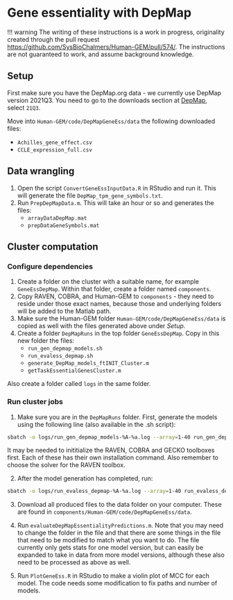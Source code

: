 # Gene essentiality with DepMap

!!! warning
    The writing of these instructions is a work in progress, originality created through the pull request https://github.com/SysBioChalmers/Human-GEM/pull/574/. The instructions are not guaranteed to work, and assume background knowledge.

## Setup

First make sure you have the DepMap.org data - we currently use DepMap version 2021Q3. You need to go to the downloads section at [DepMap](https://depmap.org/portal/download/all/), select `21Q3`.

Move into `Human-GEM/code/DepMapGeneEss/data` the following downloaded files:

- `Achilles_gene_effect.csv`
- `CCLE_expression_full.csv`

## Data wrangling

1. Open the script `ConvertGeneEssInputData.R` in RStudio and run it. This will generate the file `DepMap_tpm_gene_symbols.txt`.
2. Run `PrepDepMapData.m`. This will take an hour or so and generates the files:
    - `arrayDataDepMap.mat`
    - `prepDataGeneSymbols.mat`


## Cluster computation

### Configure dependencies

1. Create a folder on the cluster with a suitable name, for example `GeneEssDepMap`. Within that folder, create a folder named `components`.
2. Copy RAVEN, COBRA, and Human-GEM to `components` - they need to reside under those exact names, because those and underlying folders will be added to the Matlab path.
3. Make sure the Human-GEM folder `Human-GEM/code/DepMapGeneEss/data` is copied as well with the files generated above under _Setup_.
4. Create a folder `DepMapRuns` in the top folder `GeneEssDepMap`. Copy in this new folder the files:
    - `run_gen_depmap_models.sh`
    - `run_evaless_depmap.sh`
    - `generate_DepMap_models_ftINIT_Cluster.m`
    - `getTaskEssentialGenesCluster.m`

Also create a folder called `logs` in the same folder.

### Run cluster jobs

1. Make sure you are in the `DepMapRuns` folder. First, generate the models using the following line (also available in the .sh script):

```bash
sbatch -o logs/run_gen_depmap_models-%A-%a.log --array=1-40 run_gen_depmap_models.sh
```

It may be needed to inititialize the RAVEN, COBRA and GECKO toolboxes first. Each of these has their own installation command. Also remember to choose the solver for the RAVEN toolbox.

2. After the model generation has completed, run:

```bash
sbatch -o logs/run_evaless_depmap-%A-%a.log --array=1-40 run_evaless_depmap.sh
```

3. Download all produced files to the data folder on your computer. These are found in `components/Human-GEM/code/DepMapGeneEss/data`.

4. Run `evaluateDepMapEssentialityPredictions.m`. Note that you may need to change the folder in the file and that there are some things in the file that need to be modified to match what you want to do. The file currently only gets stats for one model version, but can easily be expanded to take in data from more model versions, although these also need to be processed as above as well.

5. Run `PlotGeneEss.R` in RStudio to make a violin plot of MCC for each model. The code needs some modification to fix paths and 
number of models.
